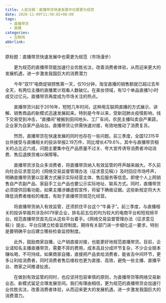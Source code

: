 ```yaml
---
title: 人民日报：直播带货快速发展中也需更为规范
date: 2020-11-09T11:50:02+08:00
tags:
  - 直播带货
  - 直播
categories:
  - 互联网
abbrlink:
---
```


原标题：直播带货快速发展中也需更为规范（市场漫步）

　　更为规范的直播带货能加速行业优胜劣汰，改善消费者体验，从而迎来更大的发展机遇，进一步激发我国巨大的消费潜力

　　今年“双11”电商促销预售第一天，仅10分钟，淘宝直播的销售额就已超过去年全天，有两位主播的直播累计观看人数破亿。在美妆领域，有12个单品直播1小时成交过亿元。直播带货再度成为市场关注的热点。

　　直播带货兴起于2016年，短短几年时间，这种用互联网直播的方式展示、讲解、销售商品的新模式迅速发展起来。特别是今年以来，受新冠肺炎疫情影响，线下交易受到冲击，“直播间”被搬到田间地头、工厂车间，农民主播叫卖自产果蔬，企业家为自家产品站台。直播带货让供需快速对接，有效地推动了消费复苏。

　　然而，直播带货在快速发展的同时也存在一些问题。前三季度，全国12315平台共接受与直播相关的投诉举报2.19万件，同比增长479.6%，其中与直播带货相关的占比近六成，问题主要集中在产品质量不过关、夸大宣传诱导消费者冲动消费、售后退换货难以保障等。

　　直播带货涉及众多消费者，将直播带货纳入有效监管的呼声越来越大。不久前向社会征求意见的《网络交易监督管理办法（征求意见稿）》及时回应市场呼声，明确直播带货要以显著方式展示实际经营主体、售后服务等信息。即使个人上网销售自产农副产品、家庭手工业产品也要公示实际地址、联系方式。同时，直播带货必须提供回看功能，如果主播涉嫌虚假宣传，将留下确凿证据。这些新规定将大大降低消费者维权的难度，有助于直播带货规范化经营。

　　将直播带货纳入有效监管，还须抓住平台这个“牛鼻子”。前三季度，与直播相关的投诉举报共涉及8079家企业，排名前五位的均为较大的电商平台和短视频平台。规范直播带货首先应从这些平台着手。《网络交易监督管理办法（征求意见稿）》提出，平台应建立检查监控制度。期待有关部门进一步细化这一要求，特别是要明确平台应建立哪些检查监控制度。

　　此外，鼓励商家自播，让产销直接对接，也能更好地规范直播带货。目前，企业请知名主播直播带货，需要不菲的费用，成本高且分成环节复杂，不少企业赔本赚吆喝，不可持续。如果商家自播，直接把产品卖给消费者，能省去中间环节，更多让利给消费者，同时消费者售后维权也更为直接、高效，避免一些主播、直播平台、商家之间推诿扯皮。

　　在做到有效监管的同时，也应坚持包容审慎的原则，为直播带货等网络交易新业态、新模式留足合理发展空间。我们有理由相信，更为规范的直播带货会加速行业优胜劣汰，改善消费者体验，从而迎来更大的发展机遇，进一步激发我国巨大的消费潜力。